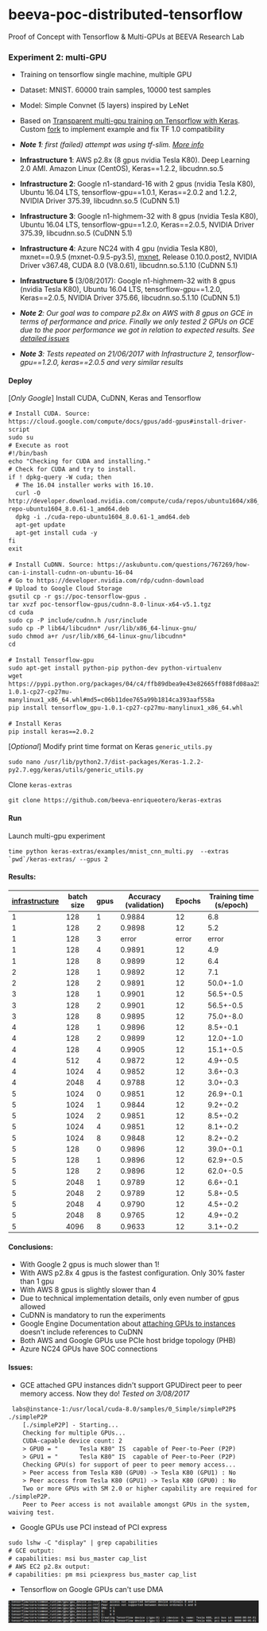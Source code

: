 # beeva-poc-distributed-tensorflow
Proof of Concept with Tensorflow & Multi-GPUs at BEEVA Research Lab

### Experiment 2: multi-GPU

* Training on tensorflow single machine, multiple GPU
* Dataset: MNIST. 60000 train samples, 10000 test samples
* Model: Simple Convnet (5 layers) inspired by LeNet
* Based on [Transparent multi-gpu training on Tensorflow with Keras](https://medium.com/@kuza55/transparent-multi-gpu-training-on-tensorflow-with-keras-8b0016fd9012#.w0nbus9yu). Custom [fork](https://github.com/beeva-enriqueotero/keras-extras/blob/master/examples/mnist_cnn_multi.py) to implement example and fix TF 1.0 compatibility
* ***Note 1**: first (failed) attempt was using tf-slim. [More info](README_multigpu_tfslim.md)*
* **Infrastructure 1**: AWS p2.8x (8 gpus nvidia Tesla K80). Deep Learning 2.0 AMI. Amazon Linux (CentOS), Keras==1.2.2, libcudnn.so.5
* **Infrastructure 2**: Google n1-standard-16 with 2 gpus (nvidia Tesla K80), Ubuntu 16.04 LTS, tensorflow-gpu==1.0.1, Keras==2.0.2 and 1.2.2, NVIDIA Driver 375.39, libcudnn.so.5 (CuDNN 5.1)
* **Infrastructure 3**: Google n1-highmem-32 with 8 gpus (nvidia Tesla K80), Ubuntu 16.04 LTS, tensorflow-gpu==1.2.0, Keras==2.0.5, NVIDIA Driver 375.39, libcudnn.so.5 (CuDNN 5.1)
* **Infrastructure 4**: Azure NC24 with 4 gpu (nvidia Tesla K80), mxnet==0.9.5 (mxnet-0.9.5-py3.5), [mxnet](https://github.com/apache/incubator-mxnet/commit/0768c0e97c5aa1d142ff0b3b8d37b1c736a42b83), Release 0.10.0.post2, NVIDIA Driver v367.48, CUDA 8.0 (V8.0.61), libcudnn.so.5.1.10 (CuDNN 5.1)
* **Infrastructure 5** (3/08/2017): Google n1-highmem-32 with 8 gpus (nvidia Tesla K80), Ubuntu 16.04 LTS, tensorflow-gpu==1.2.0, Keras==2.0.5, NVIDIA Driver 375.66, libcudnn.so.5.1.10 (CuDNN 5.1)


* ***Note 2**: Our goal was to compare p2.8x on AWS with 8 gpus on GCE in terms of performance and price. Finally we only tested 2 GPUs on GCE due to the poor performance we got in relation to expected results. See [detailed issues](#issues)*
* ***Note 3**: Tests repeated on 21/06/2017 with Infrastructure 2, tensorflow-gpu==1.2.0, keras==2.0.5 and very similar results*



#### Deploy

[*Only Google*] Install CUDA, CuDNN, Keras and Tensorflow
```
# Install CUDA. Source: https://cloud.google.com/compute/docs/gpus/add-gpus#install-driver-script
sudo su
# Execute as root
#!/bin/bash
echo "Checking for CUDA and installing."
# Check for CUDA and try to install.
if ! dpkg-query -W cuda; then
  # The 16.04 installer works with 16.10.
  curl -O http://developer.download.nvidia.com/compute/cuda/repos/ubuntu1604/x86_64/cuda-repo-ubuntu1604_8.0.61-1_amd64.deb
  dpkg -i ./cuda-repo-ubuntu1604_8.0.61-1_amd64.deb
  apt-get update
  apt-get install cuda -y
fi
exit

# Install CuDNN. Source: https://askubuntu.com/questions/767269/how-can-i-install-cudnn-on-ubuntu-16-04
# Go to https://developer.nvidia.com/rdp/cudnn-download
# Upload to Google Cloud Storage
gsutil cp -r gs://poc-tensorflow-gpus .
tar xvzf poc-tensorflow-gpus/cudnn-8.0-linux-x64-v5.1.tgz
cd cuda
sudo cp -P include/cudnn.h /usr/include
sudo cp -P lib64/libcudnn* /usr/lib/x86_64-linux-gnu/
sudo chmod a+r /usr/lib/x86_64-linux-gnu/libcudnn*
cd

# Install Tensorflow-gpu
sudo apt-get install python-pip python-dev python-virtualenv
wget https://pypi.python.org/packages/04/c4/ffb89dbea9e43e82665ff088fd08aa25aa93301aa8c480de278c8f576ea1/tensorflow_gpu-1.0.1-cp27-cp27mu-manylinux1_x86_64.whl#md5=c06b11dee765a99b1814ca393aaf558a
pip install tensorflow_gpu-1.0.1-cp27-cp27mu-manylinux1_x86_64.whl

# Install Keras
pip install keras==2.0.2
```

[*Optional*] Modify print time format on Keras `generic_utils.py`
```
sudo nano /usr/lib/python2.7/dist-packages/Keras-1.2.2-py2.7.egg/keras/utils/generic_utils.py
```
Clone `keras-extras`
```
git clone https://github.com/beeva-enriqueotero/keras-extras
```

#### Run

Launch multi-gpu experiment
```
time python keras-extras/examples/mnist_cnn_multi.py  --extras `pwd`/keras-extras/ --gpus 2
```

#### Results:

| [infrastructure](https://github.com/beeva-enriqueotero/beeva-poc-distributed-tensorflow/blob/master/README_multigpu.md#experiment-2-multi-gpu) | batch size | gpus | Accuracy (validation) | Epochs | Training time (s/epoch)
| --- | --- | --- | --- | --- | ---
| 1 | 128 | 1 | 0.9884 | 12 | 6.8
| 1 | 128 | 2 | 0.9898 | 12 | 5.2
| 1 | 128 | 3 | error | error | error
| 1 | 128 | 4 | 0.9891 | 12 | 4.9
| 1 | 128 | 8 | 0.9899 | 12 | 6.4
| 2 | 128 | 1 | 0.9892 | 12 | 7.1
| 2 | 128 | 2 | 0.9891 | 12 | 50.0+-1.0
| 3 | 128 | 1 | 0.9901 | 12 | 56.5+-0.5
| 3 | 128 | 2 | 0.9901 | 12 | 56.5+-0.5
| 3 | 128 | 8 | 0.9895 | 12 | 75.0+-8.0
| 4 | 128 | 1 | 0.9896 | 12 | 8.5+-0.1
| 4 | 128 | 2 | 0.9899 | 12 | 12.0+-1.0
| 4 | 128 | 4 | 0.9905 | 12 | 15.1+-0.5
| 4 | 512 | 4 | 0.9872 | 12 | 4.9+-0.5
| 4 | 1024 | 4 | 0.9852 | 12 | 3.6+-0.3
| 4 | 2048 | 4 | 0.9788 | 12 | 3.0+-0.3
| 5 | 1024 | 0 | 0.9851 | 12 | 26.9+-0.1
| 5 | 1024 | 1 | 0.9844 | 12 | 9.2+-0.2
| 5 | 1024 | 2 | 0.9851 | 12 | 8.5+-0.2
| 5 | 1024 | 4 | 0.9851 | 12 | 8.1+-0.2
| 5 | 1024 | 8 | 0.9848 | 12 | 8.2+-0.2
| 5 | 128 | 0 | 0.9896 | 12 | 39.0+-0.1
| 5 | 128 | 1 | 0.9896 | 12 | 62.9+-0.5
| 5 | 128 | 2 | 0.9896 | 12 | 62.0+-0.5
| 5 | 2048 | 1 | 0.9789 | 12 | 6.6+-0.1
| 5 | 2048 | 2 | 0.9789 | 12 | 5.8+-0.5
| 5 | 2048 | 4 | 0.9790 | 12 | 4.5+-0.2
| 5 | 2048 | 8 | 0.9765 | 12 | 4.9+-0.2
| 5 | 4096 | 8 | 0.9633 | 12 | 3.1+-0.2


#### Conclusions: 
* With Google 2 gpus is much slower than 1!
* With AWS p2.8x 4 gpus is the fastest configuration. Only 30% faster than 1 gpu
* With AWS 8 gpus is slightly slower than 4 
* Due to technical implementation details, only even number of gpus allowed
* CuDNN is mandatory to run the experiments
* Google Engine Documentation about [attaching GPUs to instances](https://cloud.google.com/compute/docs/gpus/add-gpus) doesn't include references to CuDNN
* Both AWS and Google GPUs use PCIe host bridge topology (PHB)
* Azure NC24 GPUs have SOC connections

#### Issues:
* GCE attached GPU instances didn't support GPUDirect peer to peer memory access. Now they do! *Tested on 3/08/2017*
```
 labs@instance-1:/usr/local/cuda-8.0/samples/0_Simple/simpleP2P$ ./simpleP2P
    [./simpleP2P] - Starting...
    Checking for multiple GPUs...
    CUDA-capable device count: 2
    > GPU0 = "      Tesla K80" IS  capable of Peer-to-Peer (P2P)
    > GPU1 = "      Tesla K80" IS  capable of Peer-to-Peer (P2P)
    Checking GPU(s) for support of peer to peer memory access...
    > Peer access from Tesla K80 (GPU0) -> Tesla K80 (GPU1) : No
    > Peer access from Tesla K80 (GPU1) -> Tesla K80 (GPU0) : No
    Two or more GPUs with SM 2.0 or higher capability are required for ./simpleP2P.
    Peer to Peer access is not available amongst GPUs in the system, waiving test.
```

* Google GPUs use PCI instead of PCI express
```
sudo lshw -C "display" | grep capabilities
# GCE output:
# capabilities: msi bus_master cap_list
# AWS EC2 p2.8x output:
# capabilities: pm msi pciexpress bus_master cap_list
```

* Tensorflow on Google GPUs can't use DMA

![DMA issue](images/google_gpus_dma.png)
